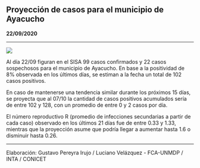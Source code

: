 ## Proyección de casos para el municipio de Ayacucho

**22/09/2020**

---
![](proyección_ayacucho.png?raw=true)

Al día 22/09 figuran en el SISA 99 casos confirmados y 22 casos sospechosos para el municipio de Ayacucho. En base a la positividad de 8% observada en los últimos días, se estiman a la fecha un total de 102 casos positivos.

En caso de mantenerse una tendencia similar durante los próximos 15 días, se proyecta que al 07/10 la cantidad de casos positivos acumulados sería de entre 102 y 128, con un promedio de entre 0 y 2 casos por día.

El número reproductivo R (promedio de infecciones secundarias a partir de cada caso) observado en los últimos 21 días fue de entre 0.33 y 1.33, mientras que la proyección asume que podría llegar a aumentar hasta 1.6 o disminuir hasta 0.26. 

---

Elaboración: Gustavo Pereyra Irujo / Luciano Velázquez - FCA-UNMDP / INTA / CONICET

